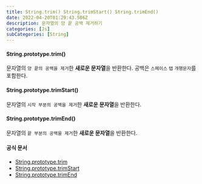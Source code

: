 ```yaml
---
title: String.trim() String.trimStart() String.trimEnd()
date: 2022-04-20T01:29:43.586Z
description: 문자열의 양 끝 공백 제거하기
categories: [Js]
subCategories: [String]
---
```


#### String.prototype.trim()

문자열의 `양 끝의 공백을 제거`한 **새로운 문자열**을 반환한다. 공백은 `스페이스` `탭` `개행문자`를 포함한다.

#### String.prototype.trimStart()

문자열의 `시작 부분의 공백을 제거`한 **새로운 문자열**을 반환한다.

#### String.prototype.trimEnd()

문자열의 `끝 부분의 공백을 제거`한 **새로운 문자열**을 반환한다.

#### 공식 문서

- <a href="https://developer.mozilla.org/ko/docs/Web/JavaScript/Reference/Global_Objects/String/Trim" target="_blank" >String.prototype.trim</a>
- <a href="https://developer.mozilla.org/ko/docs/Web/JavaScript/Reference/Global_Objects/String/trimStart" target="_blank" >String.prototype.trimStart</a>
- <a href="https://developer.mozilla.org/ko/docs/Web/JavaScript/Reference/Global_Objects/String/trimEnd" target="_blank" >String.prototype.trimEnd</a>
